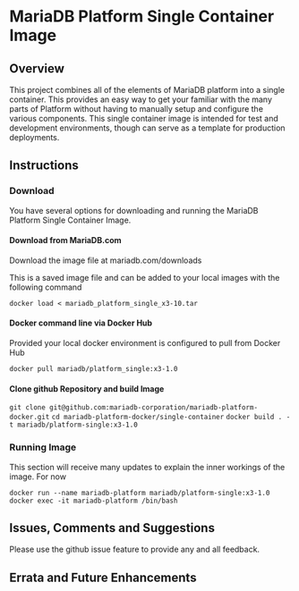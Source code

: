 # MariaDB Platform Single Container Image
## Overview

This project combines all of the elements of MariaDB platform into a single container.  This provides an easy way to get your familiar with the many parts of Platform without having to manually setup and configure the various components. This single container image is intended for test and development environments, though can serve as a template for production deployments.

## Instructions


### Download
You have several options for downloading and running the MariaDB Platform Single Container Image.
#### Download from MariaDB.com
Download the image file at mariadb.com/downloads

This is a saved image file and can be added to your local images with the following command

`docker load < mariadb_platform_single_x3-10.tar`

#### Docker command line via Docker Hub
Provided your local docker environment is configured to pull from Docker Hub

`docker pull mariadb/platform_single:x3-1.0`

#### Clone github Repository and build Image

`git clone git@github.com:mariadb-corporation/mariadb-platform-docker.git`
`cd mariadb-platform-docker/single-container`
`docker build . -t mariadb/platform-single:x3-1.0`

### Running Image
This section will receive many updates to explain the inner workings of the image.  For now

`docker run --name mariadb-platform mariadb/platform-single:x3-1.0`
`docker exec -it mariadb-platform /bin/bash`

## Issues, Comments and Suggestions

Please use the github issue feature to provide any and all feedback.

## Errata and Future Enhancements